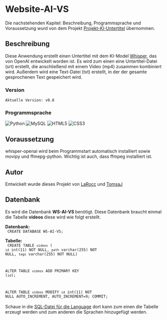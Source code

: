 # Website-AI-VS
Die nachstehenden Kapitel: Beschreibung, Programmsprache und Voraussetzung wurd von dem Projekt [Projekt-KI-Untertitel](https://github.com/TomsaJ/Projekt-KI-Untertitel) übernommen.

## Beschreibung
Diese Anwendung erstellt einen Untertitel mit dem KI-Model [Whisper](https://github.com/openai/whisper), das von OpenAI entwickelt worden ist. Es wird zum einen eine Untertitel-Datei (srt) erstellt,
die anschließend mit einem Video (mp4) zusammen kombiniert wird. Außerdem wird eine Text-Datei (txt) erstellt, in der der gesamte gesprochenen Text gespeichert wird.

### Version
    Aktuelle Version: v0.8

### Programmsprache
![Python](https://img.shields.io/badge/python-3670A0?style=for-the-badge&logo=python&logoColor=ffdd54)
![MySQL](https://img.shields.io/badge/mysql-4479A1.svg?style=for-the-badge&logo=mysql&logoColor=white)
![HTML5](https://img.shields.io/badge/html5-%23E34F26.svg?style=for-the-badge&logo=html5&logoColor=white)
![CSS3](https://img.shields.io/badge/css3-%231572B6.svg?style=for-the-badge&logo=css3&logoColor=white)

## Voraussetzung
whisper-openai wird beim Programmstart automatisch installiert sowie movipy und ffmepg-python. Wichtig ist auch, dass ffmpeg installiert ist.

## Autor
Entwickelt wurde dieses Projekt von [LaRocc](https://www.github.com/LaRocc) und [TomsaJ](https://www.github.com/TomsaJ)

## Datenbank
Es wird die Datenbank <b>WS-AI-VS </b> benötigt. Diese Datenbank braucht einmal die Tabelle <b> videos </b> diese wird wie folgt erstellt.
<br>

<b> Datenbank: </b>
<br>
<code> CREATE DATABASE WS-AI-VS; </code>

<b>Tabelle:</b>
<br>
<code> CREATE TABLE `videos` (
`id` int(11) NOT NULL,
`path` varchar(255) NOT NULL,
`tags` varchar(255) NOT NULL)

ALTER TABLE `videos`
ADD PRIMARY KEY (`id`);

ALTER TABLE `videos`
MODIFY `id` int(11) NOT NULL AUTO_INCREMENT, AUTO_INCREMENT=9;
COMMIT;
</code>
<br>
<br>
Schaue in die [SQL-Datei für die Language](sql/language.sql) dort kann zum einen die Tabelle erzeugt werden und zum anderen die Sprachen hinzugefügt werden.




